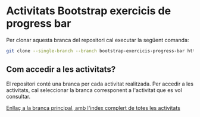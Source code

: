# Activitats Bootstrap exercicis de progress bar

Per clonar aquesta branca del repositori cal executar la següent comanda:

```bash
git clone --single-branch --branch bootstrap-exercicis-progress-bar https://github.com/picuu/m09
```

## Com accedir a les activitats?

El repositori conté una branca per cada activitat realitzada. Per accedir a les activitats, cal seleccionar la branca corresponent a l'activitat que es vol consultar.

[Enllaç a la branca principal, amb l'index complert de totes les activitats](https://github.com/picuu/m09)
